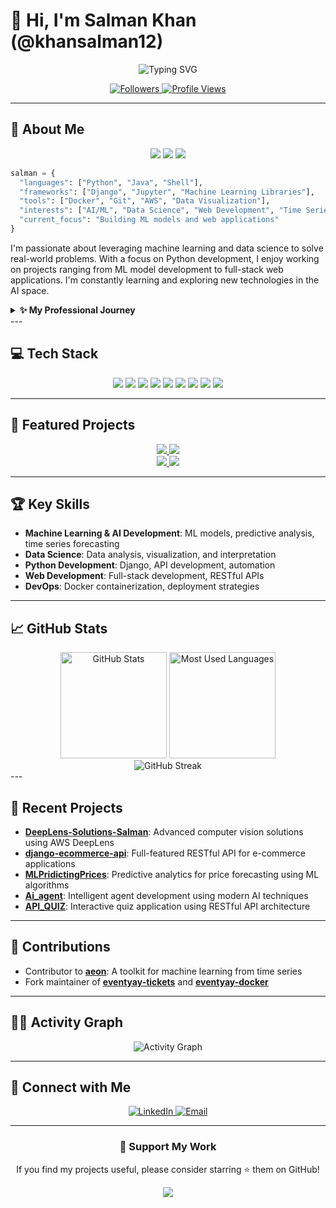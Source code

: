 # 👋 Hi, I'm Salman Khan (@khansalman12)

<div align="center"> 
  <img src="https://readme-typing-svg.herokuapp.com?font=Fira+Code&pause=1000&color=2986CC&center=true&vCenter=true&width=435&lines=Python+Developer;Machine+Learning+Enthusiast;Data+Scientist;Full+Stack+Developer" alt="Typing SVG" />
  
  <br />
  
  <p>
    <a href="https://github.com/khansalman12?tab=followers">
      <img alt="Followers" src="https://img.shields.io/github/followers/khansalman12?style=for-the-badge&logo=github&color=236ad3" />
    </a>
    <a href="https://github.com/khansalman12">
      <img alt="Profile Views" src="https://komarev.com/ghpvc/?username=khansalman12&style=for-the-badge&color=1DA1F2" />
    </a>
  </p>
</div>

---

## 🚀 About Me

<div align="center">
  <img src="https://img.shields.io/badge/Focus-Machine%20Learning-brightgreen" />
  <img src="https://img.shields.io/badge/Passion-Data%20Science-blue" />
  <img src="https://img.shields.io/badge/Expertise-Python%20Development-orange" />
</div>

```python
salman = {
  "languages": ["Python", "Java", "Shell"],
  "frameworks": ["Django", "Jupyter", "Machine Learning Libraries"],
  "tools": ["Docker", "Git", "AWS", "Data Visualization"],
  "interests": ["AI/ML", "Data Science", "Web Development", "Time Series Analysis"],
  "current_focus": "Building ML models and web applications"
}
```

<div align="left">
  <p>
    I'm passionate about leveraging machine learning and data science to solve real-world problems. With a focus on Python development, I enjoy working on projects ranging from ML model development to full-stack web applications. I'm constantly learning and exploring new technologies in the AI space.
  </p>
  
  <details>
    <summary><b>✨ My Professional Journey</b></summary>
    <br/>
    <p>
      With expertise in data-driven solutions, I specialize in transforming complex datasets into actionable insights. My experience spans across multiple domains, applying AI/ML techniques to develop scalable solutions that drive business value and technical innovation.
    </p>
  </details>
</div>
---

## 💻 Tech Stack

<div align="center">
  <img src="https://img.shields.io/badge/Python-3776AB?style=for-the-badge&logo=python&logoColor=white" />
  <img src="https://img.shields.io/badge/Django-092E20?style=for-the-badge&logo=django&logoColor=white" />
  <img src="https://img.shields.io/badge/Jupyter-F37626?style=for-the-badge&logo=jupyter&logoColor=white" />
  <img src="https://img.shields.io/badge/Docker-2496ED?style=for-the-badge&logo=docker&logoColor=white" />
  <img src="https://img.shields.io/badge/Git-F05032?style=for-the-badge&logo=git&logoColor=white" />
  <img src="https://img.shields.io/badge/AWS-232F3E?style=for-the-badge&logo=amazon-aws&logoColor=white" />
  <img src="https://img.shields.io/badge/Machine_Learning-FF6F00?style=for-the-badge&logo=tensorflow&logoColor=white" />
  <img src="https://img.shields.io/badge/Data_Analysis-4285F4?style=for-the-badge&logo=google-analytics&logoColor=white" />
  <img src="https://img.shields.io/badge/Shell-4EAA25?style=for-the-badge&logo=gnu-bash&logoColor=white" />
</div>

---

## 🌟 Featured Projects

<div align="center">
  <a href="https://github.com/khansalman12/DeepLens-Solutions-Salman">
    <img src="https://github-readme-stats.vercel.app/api/pin/?username=khansalman12&repo=DeepLens-Solutions-Salman&theme=react&hide_border=true" />
  </a>
  <a href="https://github.com/khansalman12/django-ecommerce-api">
    <img src="https://github-readme-stats.vercel.app/api/pin/?username=khansalman12&repo=django-ecommerce-api&theme=react&hide_border=true" />
  </a>
</div>

<div align="center">
  <a href="https://github.com/khansalman12/MLPridictingPrices">
    <img src="https://github-readme-stats.vercel.app/api/pin/?username=khansalman12&repo=MLPridictingPrices&theme=react&hide_border=true" />
  </a>
  <a href="https://github.com/khansalman12/Ai_agent">
    <img src="https://github-readme-stats.vercel.app/api/pin/?username=khansalman12&repo=Ai_agent&theme=react&hide_border=true" />
  </a>
</div>

---

## 🏆 Key Skills

- **Machine Learning & AI Development**: ML models, predictive analysis, time series forecasting
- **Data Science**: Data analysis, visualization, and interpretation
- **Python Development**: Django, API development, automation
- **Web Development**: Full-stack development, RESTful APIs
- **DevOps**: Docker containerization, deployment strategies

---

## 📈 GitHub Stats

<div align="center">
  <img src="https://github-readme-stats.vercel.app/api?username=khansalman12&show_icons=true&count_private=true&hide=issues&theme=react&hide_border=true" alt="GitHub Stats" height="170" />
  <img src="https://github-readme-stats.vercel.app/api/top-langs/?username=khansalman12&layout=compact&theme=react&hide_border=true" alt="Most Used Languages" height="170" />
</div>
<div align="center">
  <img src="https://streak-stats.demolab.com/?user=khansalman12&theme=react&hide_border=true" alt="GitHub Streak" />
</div>
---

## 🌱 Recent Projects

- **[DeepLens-Solutions-Salman](https://github.com/khansalman12/DeepLens-Solutions-Salman)**: Advanced computer vision solutions using AWS DeepLens
- **[django-ecommerce-api](https://github.com/khansalman12/django-ecommerce-api)**: Full-featured RESTful API for e-commerce applications
- **[MLPridictingPrices](https://github.com/khansalman12/MLPridictingPrices)**: Predictive analytics for price forecasting using ML algorithms
- **[Ai_agent](https://github.com/khansalman12/Ai_agent)**: Intelligent agent development using modern AI techniques
- **[API_QUIZ](https://github.com/khansalman12/API_QUIZ)**: Interactive quiz application using RESTful API architecture

---

## 🔬 Contributions

- Contributor to **[aeon](https://github.com/aeon-toolkit/aeon)**: A toolkit for machine learning from time series
- Fork maintainer of **[eventyay-tickets](https://github.com/fossasia/eventyay-tickets)** and **[eventyay-docker](https://github.com/fossasia/eventyay-docker)**

---

## 🏃‍♂️ Activity Graph

<div align="center">
  <img alt="Activity Graph" src="https://github-readme-activity-graph.vercel.app/graph?username=khansalman12&theme=react-dark&hide_border=true" />
</div>

---

## 🔗 Connect with Me

<div align="center">
  <a href="https://www.linkedin.com/in/salman-khan-7b6549323/">
    <img src="https://img.shields.io/badge/LinkedIn-0077B5?style=for-the-badge&logo=linkedin&logoColor=white" alt="LinkedIn" />
  </a>
 
  <a href="salmancsc28@gmail.com">
    <img src="https://img.shields.io/badge/Email-D14836?style=for-the-badge&logo=gmail&logoColor=white" alt="Email" />
  </a>
</div>

---

<div align="center">
  <h3>💖 Support My Work</h3>
  <p>If you find my projects useful, please consider starring ⭐ them on GitHub!</p>
  
  <img src="https://forthebadge.com/images/badges/built-with-love.svg" />
</div>

<!-- Last updated: April 12, 2025 -->
